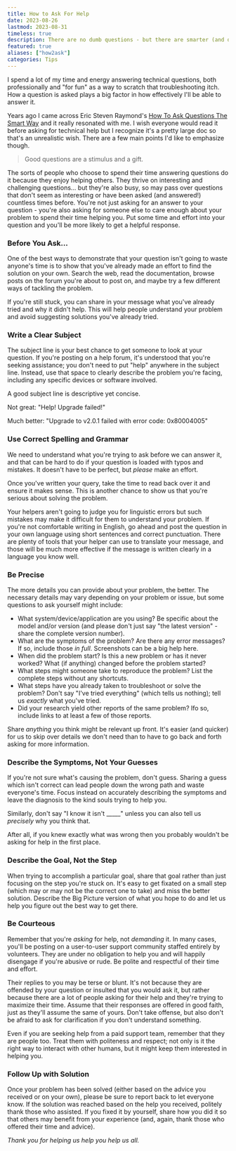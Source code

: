 ```yaml
---
title: How to Ask For Help
date: 2023-08-26
lastmod: 2023-08-31
timeless: true
description: There are no dumb questions - but there are smarter (and dumber) ways to ask them.
featured: true
aliases: ["how2ask"]
categories: Tips
---
```

I spend a lot of my time and energy answering technical questions, both professionally and "for fun" as a way to scratch that troubleshooting itch. How a question is asked plays a big factor in how effectively I'll be able to answer it.

Years ago I came across Eric Steven Raymond's [How To Ask Questions The Smart Way](http://www.catb.org/~esr/faqs/smart-questions.html) and it really resonated with me. I wish everyone would read it before asking for technical help but I recognize it's a pretty large doc so that's an unrealistic wish. There are a few main points I'd like to emphasize though.

> Good questions are a stimulus and a gift.

The sorts of people who choose to spend their time answering questions do it because they enjoy helping others. They thrive on interesting and challenging questions... but they're also busy, so may pass over questions that don't seem as interesting or have been asked (and answered!) countless times before. You're not just asking for an answer to your question - you're also asking for someone else to care enough about your problem to spend their time helping you. Put some time and effort into your question and you'll be more likely to get a helpful response.

### Before You Ask...
One of the best ways to demonstrate that your question isn't going to waste anyone's time is to show that you've already made an effort to find the solution on your own. Search the web, read the documentation, browse posts on the forum you're about to post on, and maybe try a few different ways of tackling the problem.

If you're still stuck, you can share in your message what you've already tried and why it didn't help. This will help people understand your problem and avoid suggesting solutions you've already tried.

### Write a Clear Subject
The subject line is your best chance to get someone to look at your question. If you're posting on a help forum, it's understood that you're seeking assistance; you don't need to put "help" anywhere in the subject line. Instead, use that space to clearly describe the problem you're facing, including any specific devices or software involved.

A good subject line is descriptive yet concise.

Not great: "Help! Upgrade failed!"

Much better: "Upgrade to v2.0.1 failed with error code: 0x80004005"

### Use Correct Spelling and Grammar
We need to understand what you're trying to ask before we can answer it, and that can be hard to do if your question is loaded with typos and mistakes. It doesn't have to be perfect, but *please* make an effort.

Once you've written your query, take the time to read back over it and ensure it makes sense. This is another chance to show us that you're serious about solving the problem.

Your helpers aren't going to judge you for linguistic errors but such mistakes may make it difficult for them to understand your problem. If you're not comfortable writing in English, go ahead and post the question in your own language using short sentences and correct punctuation. There are plenty of tools that your helper can use to translate your message, and those will be much more effective if the message is written clearly in a language you know well.

### Be Precise
The more details you can provide about your problem, the better. The necessary details may vary depending on your problem or issue, but some questions to ask yourself might include:

- What system/device/application are you using? Be specific about the model and/or version (and please don't just say "the latest version" - share the complete version number).
- What are the symptoms of the problem? Are there any error messages? If so, include those *in full*. Screenshots can be a big help here.
- When did the problem start? Is this a new problem or has it never worked? What (if anything) changed before the problem started?
- What steps might someone take to reproduce the problem? List the complete steps without any shortcuts.
- What steps have you already taken to troubleshoot or solve the problem? Don't say "I've tried everything" (which tells us nothing); tell us *exactly* what you've tried.
- Did your research yield other reports of the same problem? Ifo so, include links to at least a few of those reports.

Share *anything* you think might be relevant up front. It's easier (and quicker) for us to skip over details we don't need than to have to go back and forth asking for more information.

### Describe the Symptoms, Not Your Guesses
If you're not sure what's causing the problem, don't guess. Sharing a guess which isn't correct can lead people down the wrong path and waste everyone's time. Focus instead on accurately describing the symptoms and leave the diagnosis to the kind souls trying to help you.

Similarly, don't say "I know it isn't _____" unless you can also tell us *precisely* why you think that.

After all, if you knew exactly what was wrong then you probably wouldn't be asking for help in the first place.

### Describe the Goal, Not the Step
When trying to accomplish a particular goal, share that goal rather than just focusing on the step you're stuck on. It's easy to get fixated on a small step (which may or may not be the correct one to take) and miss the better solution. Describe the Big Picture version of what you hope to do and let us help you figure out the best way to get there.

### Be Courteous
Remember that you're *asking* for help, not *demanding* it. In many cases, you'll be posting on a user-to-user support community staffed entirely by volunteers. They are under no obligation to help you and will happily disengage if you're abusive or rude. Be polite and respectful of their time and effort.

Their replies to you may be terse or blunt. It's not because they are offended by your question or insulted that you would ask it, but rather because there are a lot of people asking for their help and they're trying to maximize their time. Assume that their responses are offered in good faith, just as they'll assume the same of yours. Don't take offense, but also don't be afraid to ask for clarification if you don't understand something.

Even if you are seeking help from a paid support team, remember that they are people too. Treat them with politeness and respect; not only is it the right way to interact with other humans, but it might keep them interested in helping you.

### Follow Up with Solution
Once your problem has been solved (either based on the advice you received or on your own), please be sure to report back to let everyone know. If the solution was reached based on the help you received, politely thank those who assisted. If you fixed it by yourself, share how you did it so that others may benefit from your experience (and, again, thank those who offered their time and advice).


*Thank you for helping us help you help us all.*